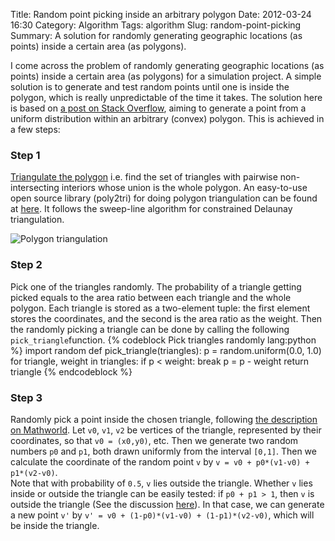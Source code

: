 Title: Random point picking inside an arbitrary polygon
Date: 2012-03-24 16:30
Category: Algorithm
Tags: algorithm
Slug: random-point-picking
Summary: A solution for randomly generating geographic locations (as points) inside a certain area (as polygons).

I come across the problem of randomly generating geographic locations (as points) inside a certain area (as polygons) for a simulation project. A simple solution is to generate and test random points until one is inside the polygon, which is really unpredictable of the time it takes. The solution here is based on [a post on Stack Overflow](http://stackoverflow.com/questions/240778/random-points-inside-a-polygon), aiming to generate a point from a uniform distribution within an arbitrary (convex) polygon. This is achieved in a few steps:

### Step 1
[Triangulate the polygon](http://en.wikipedia.org/wiki/Polygon_triangulation) i.e. find the set of triangles with pairwise non-intersecting interiors whose union is the whole polygon. An easy-to-use open source library (poly2tri) for doing polygon triangulation can be found at [here](http://code.google.com/p/poly2tri/). It follows the sweep-line algorithm for constrained Delaunay triangulation.

![Polygon triangulation](http://www.geom.uiuc.edu/~samuelp/final_delaunay.gif)

### Step 2
Pick one of the triangles randomly. The probability of a triangle getting picked equals to the area ratio between each triangle and the whole polygon. Each triangle is stored as a two-element tuple: the first element stores the coordinates, and the second is the area ratio as the weight. Then the randomly picking a triangle can be done by calling the following `pick_triangle`function.
	{% codeblock Pick triangles randomly lang:python %}
	import random
	def pick_triangle(triangles):
	    p = random.uniform(0.0, 1.0)
	    for triangle, weight in triangles:
	        if p &lt; weight:
	            break
	        p = p - weight
	    return triangle
	{% endcodeblock %}

### Step 3
Randomly pick a point inside the chosen triangle, following [the description on Mathworld](http://mathworld.wolfram.com/TrianglePointPicking.html). Let `v0`, `v1`, `v2` be vertices of the triangle, represented by their coordinates, so that `v0 = (x0,y0)`, etc. Then we generate two random numbers `p0` and `p1`, both drawn uniformly from the interval `[0,1]`. Then we calculate the coordinate of the random point `v` by `v = v0 + p0*(v1-v0) + p1*(v2-v0)`. <br /> Note that with probability of `0.5`, `v` lies outside the triangle. Whether `v` lies inside or outside the triangle can be easily tested: if `p0 + p1 > 1`, then `v` is outside the triangle (See the discussion [here](http://www.blackpawn.com/texts/pointinpoly/default.html)). In that case, we can generate a new point `v'` by `v' = v0 + (1-p0)*(v1-v0) + (1-p1)*(v2-v0)`, which will be inside the triangle.